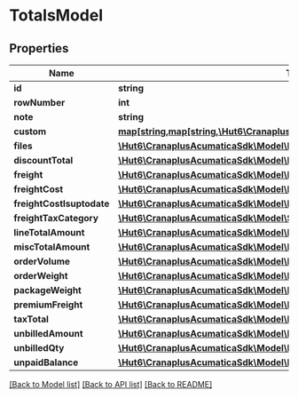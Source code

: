 # TotalsModel

## Properties
Name | Type | Description | Notes
------------ | ------------- | ------------- | -------------
**id** | **string** |  | [optional] 
**rowNumber** | **int** |  | [optional] 
**note** | **string** |  | [optional] 
**custom** | [**map[string,map[string,\Hut6\CranaplusAcumaticaSdk\Model\CustomFieldModel]]**](map.md) |  | [optional] 
**files** | [**\Hut6\CranaplusAcumaticaSdk\Model\FileLinkModel[]**](FileLinkModel.md) |  | [optional] 
**discountTotal** | [**\Hut6\CranaplusAcumaticaSdk\Model\DecimalValueModel**](DecimalValueModel.md) |  | [optional] 
**freight** | [**\Hut6\CranaplusAcumaticaSdk\Model\DecimalValueModel**](DecimalValueModel.md) |  | [optional] 
**freightCost** | [**\Hut6\CranaplusAcumaticaSdk\Model\DecimalValueModel**](DecimalValueModel.md) |  | [optional] 
**freightCostIsuptodate** | [**\Hut6\CranaplusAcumaticaSdk\Model\BooleanValueModel**](BooleanValueModel.md) |  | [optional] 
**freightTaxCategory** | [**\Hut6\CranaplusAcumaticaSdk\Model\StringValueModel**](StringValueModel.md) |  | [optional] 
**lineTotalAmount** | [**\Hut6\CranaplusAcumaticaSdk\Model\DecimalValueModel**](DecimalValueModel.md) |  | [optional] 
**miscTotalAmount** | [**\Hut6\CranaplusAcumaticaSdk\Model\DecimalValueModel**](DecimalValueModel.md) |  | [optional] 
**orderVolume** | [**\Hut6\CranaplusAcumaticaSdk\Model\DecimalValueModel**](DecimalValueModel.md) |  | [optional] 
**orderWeight** | [**\Hut6\CranaplusAcumaticaSdk\Model\DecimalValueModel**](DecimalValueModel.md) |  | [optional] 
**packageWeight** | [**\Hut6\CranaplusAcumaticaSdk\Model\DecimalValueModel**](DecimalValueModel.md) |  | [optional] 
**premiumFreight** | [**\Hut6\CranaplusAcumaticaSdk\Model\DecimalValueModel**](DecimalValueModel.md) |  | [optional] 
**taxTotal** | [**\Hut6\CranaplusAcumaticaSdk\Model\DecimalValueModel**](DecimalValueModel.md) |  | [optional] 
**unbilledAmount** | [**\Hut6\CranaplusAcumaticaSdk\Model\DecimalValueModel**](DecimalValueModel.md) |  | [optional] 
**unbilledQty** | [**\Hut6\CranaplusAcumaticaSdk\Model\DecimalValueModel**](DecimalValueModel.md) |  | [optional] 
**unpaidBalance** | [**\Hut6\CranaplusAcumaticaSdk\Model\DecimalValueModel**](DecimalValueModel.md) |  | [optional] 

[[Back to Model list]](../README.md#documentation-for-models) [[Back to API list]](../README.md#documentation-for-api-endpoints) [[Back to README]](../README.md)


